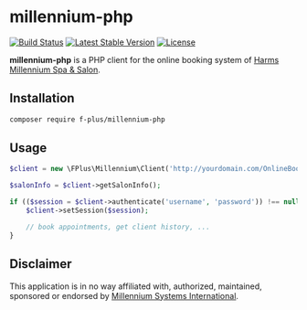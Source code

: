 # millennium-php

[![Build Status](https://travis-ci.org/f-plus/millennium-php.png?branch=master)](https://travis-ci.org/f-plus/millennium-php)
[![Latest Stable Version](https://poser.pugx.org/f-plus/millennium-php/version)](https://packagist.org/packages/f-plus/millennium-php)
[![License](https://poser.pugx.org/f-plus/millennium-php/license)](https://packagist.org/packages/f-plus/millennium-php)

**millennium-php** is a PHP client for the online booking system of [Harms Millennium Spa & Salon](http://www.harms-software.com/millennium/spasalon/).


## Installation

```bash
composer require f-plus/millennium-php
```


## Usage

```php
$client = new \FPlus\Millennium\Client('http://yourdomain.com/OnlineBooking/ClientService.svc');

$salonInfo = $client->getSalonInfo();

if (($session = $client->authenticate('username', 'password')) !== null) {
    $client->setSession($session);

    // book appointments, get client history, ...
}
```

## Disclaimer

This application is in no way affiliated with, authorized, maintained, sponsored or endorsed by [Millennium Systems International](http://www.harms-software.com/).

